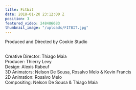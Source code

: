 ```yaml
---
title: Fitbit
date: 2018-01-20 23:12:00 Z
position: 3
featured_video: 248486683
thumbnail_image: "/uploads/FITBIT.jpg"
---
```


Produced and Directed by Cookie Studio<br>

<br>Creative Director: Thiago Maia<br>
Producer: Thierry Levy<br>
Design: Alexis Rabeuf<br>
3D Animators: Nelson De Sousa, Rosalvo Melo & Kevin Francis<br>
2D Animation: Rosalvo Melo<br>
Compositing: Nelson De Sousa & Thiago Maia<br>